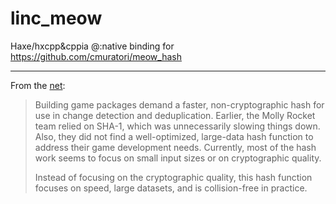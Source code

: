 # linc_meow

Haxe/hxcpp&cppia @:native binding for https://github.com/cmuratori/meow_hash

---
From the [net](https://hub.packtpub.com/molly-rocket-releases-meow-hash-an-extremely-fast-non-cryptographic-hash-for-processing-hundreds-of-game-art-assets/):
> Building game packages demand a faster, non-cryptographic hash for use in change detection and deduplication. Earlier, the Molly Rocket team relied on SHA-1, which was unnecessarily slowing things down. Also, they did not find a well-optimized, large-data hash function to address their game development needs. Currently, most of the hash work seems to focus on small input sizes or on cryptographic quality.
>
> Instead of focusing on the cryptographic quality, this hash function focuses on speed, large datasets, and is collision-free in practice.


